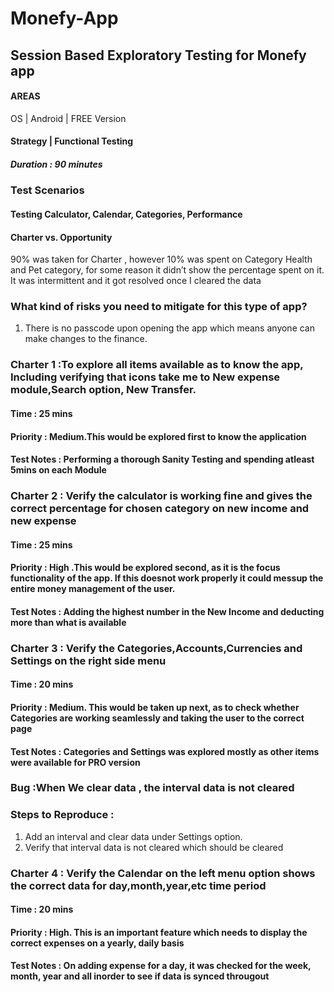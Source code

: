 # Monefy-App
## Session Based Exploratory Testing for Monefy app

#### AREAS
OS | Android | FREE Version
#### Strategy | Functional Testing

##### Duration : 90 minutes
### Test Scenarios 
#### Testing Calculator, Calendar, Categories, Performance

#### Charter vs. Opportunity
90% was taken for Charter , however 10% was spent on Category Health and Pet category, for some reason it didn’t show the percentage spent on it. It was intermittent and it got resolved once I cleared the data

### What kind of risks you need to mitigate for this type of app?
1. There is no passcode upon opening the app which means anyone can make changes to the finance.

### Charter 1 :To explore all items available as to know the app, Including verifying that icons take me to New expense module,Search option, New Transfer.
#### Time : 25 mins 
#### Priority : Medium.This would be explored first to know the application
#### Test Notes : Performing a thorough Sanity Testing and spending atleast 5mins on each Module

### Charter 2 : Verify the calculator is working fine and gives the correct percentage for chosen category on new income and new expense
#### Time : 25 mins
#### Priority : High .This would be explored second, as it is the focus functionality of the app. If this doesnot work properly it could messup the entire money management of the user.
#### Test Notes : Adding the highest number in the New Income and deducting more than what is available

### Charter 3 : Verify the Categories,Accounts,Currencies and Settings on the right side menu 
#### Time : 20 mins
#### Priority : Medium. This would be taken up next, as to check whether Categories are working seamlessly and taking the user to the correct page
#### Test Notes : Categories and Settings was explored mostly as other items were available for PRO version 
### Bug :When We clear data , the interval data is not cleared
### Steps to Reproduce :
1. Add an interval and clear data under Settings option.
2. Verify that interval data is not cleared which should be cleared

### Charter 4 : Verify the Calendar on the left menu option shows the correct data for day,month,year,etc time period
#### Time : 20 mins
#### Priority : High. This is an important feature which needs to display the correct expenses on a yearly, daily basis
#### Test Notes : On adding expense for a day, it was checked for the week, month, year and all inorder to see if data is synced througout


